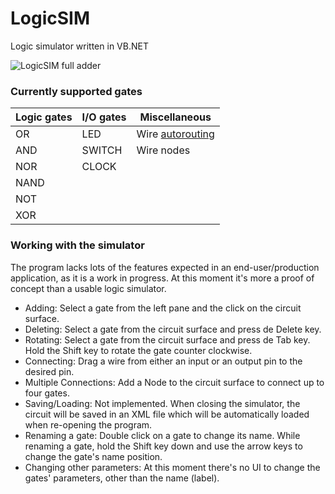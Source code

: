 # LogicSIM
Logic simulator written in VB.NET

![LogicSIM full adder](https://xfx.net/stackoverflow/LogicSIM/logicsim02.png)

### Currently supported gates

| Logic gates | I/O gates | Miscellaneous |
|-------------|-----------|---------------|
| OR          | LED       | Wire [autorouting](https://github.com/RedpointGames/AStarPathFinder/blob/master/AStarPathFinder/PathFinder.cs) |
| AND         | SWITCH    | Wire nodes
| NOR         | CLOCK     |
| NAND        |           |
| NOT         |           |
| XOR         |           |

### Working with the simulator

The program lacks lots of the features expected in an end-user/production application, as it is a work in progress.
At this moment it's more a proof of concept than a usable logic simulator.

* Adding: Select a gate from the left pane and the click on the circuit surface.
* Deleting: Select a gate from the circuit surface and press de Delete key.
* Rotating: Select a gate from the circuit surface and press de Tab key. Hold the Shift key to rotate the gate counter clockwise.
* Connecting: Drag a wire from either an input or an output pin to the desired pin.
* Multiple Connections: Add a Node to the circuit surface to connect up to four gates.
* Saving/Loading: Not implemented. When closing the simulator, the circuit will be saved in an XML file which will be automatically loaded when re-opening the program.
* Renaming a gate: Double click on a gate to change its name. While renaming a gate, hold the Shift key down and use the arrow keys to change the gate's name position.
* Changing other parameters: At this moment there's no UI to change the gates' parameters, other than the name (label).
